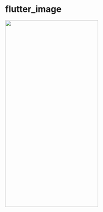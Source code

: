 # flutter_image

<img src="https://github.com/Dharmik14/flutter_pick_image/blob/main/assets/screen_record/flutter_image.gif" width="300" height="600">
